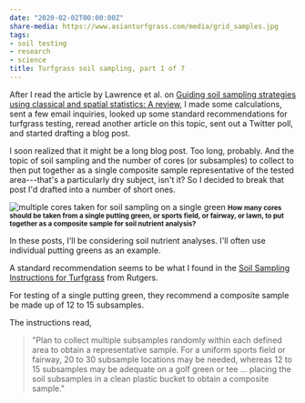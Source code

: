 ```yaml
---
date: "2020-02-02T00:00:00Z"
share-media: https://www.asianturfgrass.com/media/grid_samples.jpg
tags:
- soil testing
- research
- science
title: Turfgrass soil sampling, part 1 of 7
---
```


After I read the article by Lawrence et al. on [Guiding soil sampling strategies using classical and spatial
statistics: A review](https://dx.doi.org/10.1002/agj2.20048), I made some calculations, sent a few email inquiries, looked up some standard recommendations for turfgrass testing, reread another article on this topic, sent out a Twitter poll, and started drafting a blog post.

I soon realized that it might be a long blog post. Too long, probably. And the topic of soil sampling and the number of cores (or subsamples) to collect to then put together as a single composite sample representative of the tested area---that's a particularly dry subject, isn't it? So I decided to break that post I'd drafted into a number of short ones.

![multiple cores taken for soil sampling on a single green](/media/grid_samples.jpg)
<small><strong>How many cores should be taken from a single putting green, or sports field, or fairway, or lawn, to put together as a composite sample for soil nutrient analysis?</strong></small>

In these posts, I'll be considering soil nutrient analyses. I'll often use individual putting greens as an example. 

A standard recommendation seems to be what I found in the [Soil Sampling Instructions for Turfgrass](https://njaes.rutgers.edu/soil-testing-lab/pdfs/sport/Golf_and_Sports_Turfgrass_-_Soil_Sampling_Instructions.pdf) from Rutgers.

For testing of a single putting green, they recommend a composite sample be made up of 12 to 15 subsamples.

The instructions read, 

> "Plan to collect multiple subsamples randomly within each defined area to obtain a representative sample. For a uniform sports field or fairway, 20 to 30 subsample locations may be needed, whereas 12 to 15 subsamples may be adequate on a golf green or tee ... placing the soil subsamples in a clean plastic bucket to obtain a composite sample."
